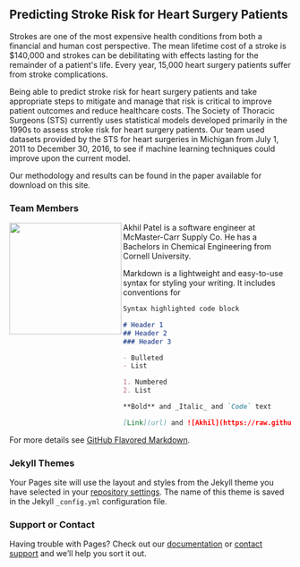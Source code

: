 ## Predicting Stroke Risk for Heart Surgery Patients

Strokes are one of the most expensive health conditions from both a financial and human cost perspective. The mean lifetime cost of a stroke is $140,000 and strokes can be debilitating with effects lasting for the remainder of a patient's life. Every year, 15,000 heart surgery patients suffer from stroke complications.

Being able to predict stroke risk for heart surgery patients and take appropriate steps to mitigate and manage that risk is critical to improve patient outcomes and reduce healthcare costs. The Society of Thoracic Surgeons (STS) currently uses statistical models developed primarily in the 1990s to assess stroke risk for heart surgery patients. Our team used datasets provided by the STS for heart surgeries in Michigan from July 1, 2011 to December 30, 2016, to see if machine learning techniques could improve upon the current model.

Our methodology and results can be found in the paper available for download on this site.

### Team Members

<img src="https://raw.githubusercontent.com/asp82/w210CapstoneProject/master/website/Akhil.png" width="200" height="200" align="left">

Akhil Patel is a software engineer at McMaster-Carr Supply Co. He has a Bachelors in Chemical Engineering from Cornell University.


Markdown is a lightweight and easy-to-use syntax for styling your writing. It includes conventions for

```markdown
Syntax highlighted code block

# Header 1
## Header 2
### Header 3

- Bulleted
- List

1. Numbered
2. List

**Bold** and _Italic_ and `Code` text

[Link](url) and ![Akhil](https://raw.githubusercontent.com/asp82/w210CapstoneProject/master/website/Akhil.png)
```

For more details see [GitHub Flavored Markdown](https://guides.github.com/features/mastering-markdown/).

### Jekyll Themes

Your Pages site will use the layout and styles from the Jekyll theme you have selected in your [repository settings](https://github.com/asp82/w210CapstoneProject/settings). The name of this theme is saved in the Jekyll `_config.yml` configuration file.

### Support or Contact

Having trouble with Pages? Check out our [documentation](https://help.github.com/categories/github-pages-basics/) or [contact support](https://github.com/contact) and we’ll help you sort it out.
